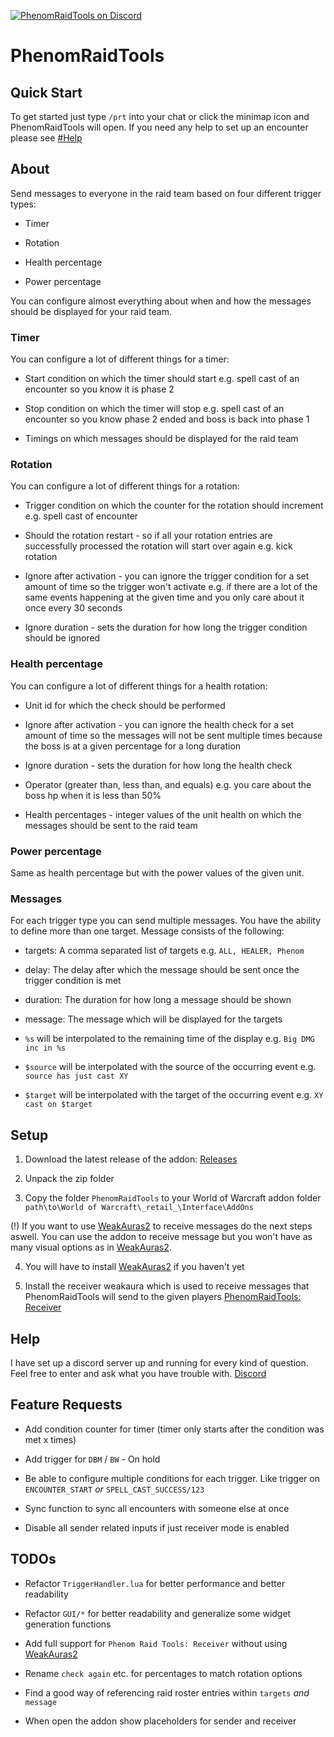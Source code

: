 [![PhenomRaidTools on Discord](https://img.shields.io/badge/discord-PhenomRaidTools-738bd7.svg)](https://discord.gg/s5HEuMQ)
# PhenomRaidTools
## Quick Start
To get started just type `/prt` into your chat or click the minimap icon and PhenomRaidTools will open. If you need any help to set up an encounter please see [#Help](https://github.com/PhenomDevel/PhenomRaidTools#help)

## About
Send messages to everyone in the raid team based on four different trigger types:

- Timer

- Rotation

- Health percentage

- Power percentage

You can configure almost everything about when and how the messages should be displayed for your raid team.


### Timer
You can configure a lot of different things for a timer:

- Start condition on which the timer should start e.g. spell cast of an encounter so you know it is phase 2

- Stop condition on which the timer will stop e.g. spell cast of an encounter so you know phase 2 ended and boss is back into phase 1

- Timings on which messages should be displayed for the raid team


### Rotation
You can configure a lot of different things for a rotation:

- Trigger condition on which the counter for the rotation should increment e.g. spell cast of encounter

- Should the rotation restart - so if all your rotation entries are successfully processed the rotation will start over again e.g. kick rotation

- Ignore after activation - you can ignore the trigger condition for a set amount of time so the trigger won't activate e.g. if there are a lot of the same events happening at the given time and you only care about it once every 30 seconds

- Ignore duration - sets the duration for how long the trigger condition should be ignored


### Health percentage
You can configure a lot of different things for a health rotation:

- Unit id for which the check should be performed

- Ignore after activation - you can ignore the health check for a set amount of time so the messages will not be sent multiple times because the boss is at a given percentage for a long duration

- Ignore duration - sets the duration for how long the health check

- Operator (greater than, less than, and equals) e.g. you care about the boss hp when it is less than 50%

- Health percentages - integer values of the unit health on which the messages should be sent to the raid team


### Power percentage
Same as health percentage but with the power values of the given unit.

### Messages
For each trigger type you can send multiple messages. You have the ability to define more than one target.
Message consists of the following:

- targets: A comma separated list of targets e.g. `ALL, HEALER, Phenom`

- delay: The delay after which the message should be sent once the trigger condition is met

- duration: The duration for how long a message should be shown

- message: The message which will be displayed for the targets

 - `%s` will be interpolated to the remaining time of the display e.g. `Big DMG inc in %s`

 - `$source` will be interpolated with the source of the occurring event e.g. `source has just cast XY`

 - `$target` will be interpolated with the target of the occurring event e.g. `XY cast on $target`


## Setup
1. Download the latest release of the addon: [Releases](https://github.com/PhenomDevel/PhenomRaidTools/releases)

2. Unpack the zip folder

3. Copy the folder `PhenomRaidTools` to your World of Warcraft addon folder `path\to\World of Warcraft\_retail_\Interface\AddOns`

(!) If you want to use [WeakAuras2](https://github.com/WeakAuras/WeakAuras2/releases) to receive messages do the next steps aswell. You can use the addon to receive message but you won't have as many visual options as in [WeakAuras2](https://github.com/WeakAuras/WeakAuras2/releases).

4. You will have to install [WeakAuras2](https://github.com/WeakAuras/WeakAuras2/releases) if you haven't yet

5. Install the receiver weakaura which is used to receive messages that PhenomRaidTools will send to the given players [PhenomRaidTools: Receiver](https://wago.io/HyieicnAz)


## Help
I have set up a discord server up and running for every kind of question. Feel free to enter and ask what you have trouble with. [Discord](https://discord.gg/s5HEuMQ)


## Feature Requests
- Add condition counter for timer (timer only starts after the condition was met x times)

- Add trigger for `DBM` / `BW` - On hold

- Be able to configure multiple conditions for each trigger. Like trigger on `ENCOUNTER_START` *or* `SPELL_CAST_SUCCESS/123`

- Sync function to sync all encounters with someone else at once

- Disable all sender related inputs if just receiver mode is enabled


## TODOs
- Refactor `TriggerHandler.lua` for better performance and better readability

- Refactor `GUI/*` for better readability and generalize some widget generation functions

- Add full support for `Phenom Raid Tools: Receiver` without using [WeakAuras2](https://github.com/WeakAuras/WeakAuras2/releases)

- Rename `check again` etc. for percentages to match rotation options

- Find a good way of referencing raid roster entries within `targets` *and* `message`

- When open the addon show placeholders for sender and receiver